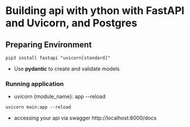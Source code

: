 # Building api with ython with FastAPI and Uvicorn, and Postgres
## Preparing Environment
 ``` 
 pip3 install fastapi "uvicorn[standard]"
 ```

 - Use <b>pydantic</b> to create and validate models 

 ### Running application
 - uvicorn {module_name}: app --reload
 ```
 uvicorn main:app --reload
 ```

 - accessing your api via swagger 
 http://localhost:8000/docs
